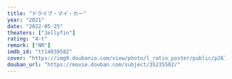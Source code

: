 ```yaml
---
title: "ドライブ・マイ・カー"
year: "2021"
date: "2022-05-25"
theaters: ["Jellyfin"]
rating: "4-t"
remark: ["NR"]
imdb_id: "tt14039582"
cover: "https://img9.doubanio.com/view/photo/l_ratio_poster/public/p2670263616.jpg"
douban_url: "https://movie.douban.com/subject/35235502/"
---
```

